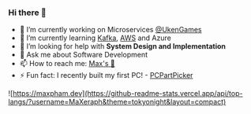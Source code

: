 ### Hi there 👋

- 🔭  I’m currently working on Microservices [@UkenGames](https://uken.com)
- 🌱  I’m currently learning [Kafka](https://developer.confluent.io/learn-kafka/),  [AWS](https://awseducate.com) and Azure
- 🤔  I’m looking for help with **System Design and Implementation**
- 💬  Ask me about Software Development
- 📫  How to reach me: [Max's :japanese_castle:](https://maxpham.dev)
- ⚡  Fun fact: I recently built my first PC! - [PCPartPicker](https://ca.pcpartpicker.com/user/MaXeraph/saved/fqrJf7)

![https://maxpham.dev](https://github-readme-stats.vercel.app/api/top-langs/?username=MaXeraph&theme=tokyonight&layout=compact)

